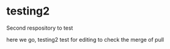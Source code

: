 # testing2
Second respository to test

here we go, testing2 test for editing to check the merge of pull
